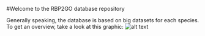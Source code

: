 #Welcome to the RBP2GO database repository

Generally speaking, the database is based on big datasets for each species. To get an overview, take a look at this graphic: 
![alt text](https://github.com/ennoschaefer/RBP2GO/blob/IMG_1231.jpg?raw=true)
